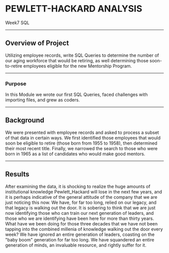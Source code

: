 # PEWLETT-HACKARD ANALYSIS

Week7 SQL 

---
## Overview of Project

Utilizing employee records, write SQL Queries to determine the number of our aging workforce that would be retiring, as well determining those soon-to-retire employees eligible for the new Mentorship Program. 

---
### Purpose

In this Module we wrote our first SQL Queries, faced challenges with importing files, and grew as coders.

---
## Background

We were presented with employee records and asked to process a subset of that data in certain ways. We first identified those employees that would soon be eligible to retire (those born from 1955 to 1958), then determined their most recent title. Finally, we narrowed the search to those who were born in 1965 as a list of candidates who would make good mentors.

---
## Results
After examining  the data, it is shocking to realize the huge amounts of institutional knowledge Pewlett_Hackard will lose in the next few years, and it is perhaps indicative of the general attitude of the company that we are just noticing this now. We have, for far too long, relied on our legacy, and that legacy is walking out the door. It is sobering to think that we are just now identifying those who can train our next generation of leaders, and those who we are identifying have been here for more than thirty years. What have we been doing for those three decades that we have not been tapping into the combined millenia of knowledge walking out the door every week? We have ignored an entire generation of leaders, coasting on the "baby boom" generation for far too long. We have squandered an entire generation of minds, an invaluable resource, and rightly suffer for it. 



